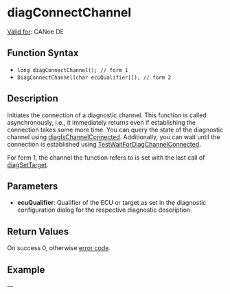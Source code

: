 # diagConnectChannel

[Valid for](../../../Shared/FeatureAvailability.md): CANoe DE

## Function Syntax

- `long diagConnectChannel(); // form 1`
- `DiagConnectChannel(char ecuQualifier[]); // form 2`

## Description

Initiates the connection of a diagnostic channel. This function is called asynchronously, i.e., it immediately returns even if establishing the connection takes some more time. You can query the state of the diagnostic channel using [diagIsChannelConnected](CAPLfunctionDiagIsChannelConnected.md). Additionally, you can wait until the connection is established using [TestWaitForDiagChannelConnected](../../Test/Functions/CAPLfunctionTestWaitForDiagChannelConnected.md).

For form 1, the channel the function refers to is set with the last call of [diagSetTarget](CAPLfunctionDiagSetTarget.md).

## Parameters

- **ecuQualifier**: Qualifier of the ECU or target as set in the diagnostic configuration dialog for the respective diagnostic description.

## Return Values

On success 0, otherwise [error code](../CAPLfunctionsDiagnosticsErrorCode.md).

## Example

—
